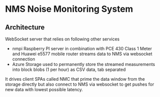 # NMS Noise Monitoring System

## Architecture

WebSocket server that relies on following other services
* nmpi Raspberry PI server in combination with PCE 430 Class 1 Meter and Huawei e5577 mobile router streams data to NMS via websocket connection
* Azure Storage used to permanently store the streamed measurements into block blobs (1 per hour) as CSV data, tab separated

It drives client SPAs called NMC that prime the data window from the storage directly but also connect to NMS via websocket to get pushes for new data with lowest possible latency.
